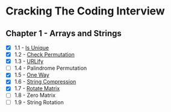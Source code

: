 # Cracking The Coding Interview
## Chapter 1 - Arrays and Strings
- [x] 1.1 - [Is Unique](1-array-and-strings/IsUnique.cs)
- [x] 1.2 - [Check Permutation](1-array-and-strings/CheckPermutation.cs)
- [x] 1.3 - [URLify](1-array-and-strings/URLify.cs)
- [ ] 1.4 - Palindrome Permutation
- [x] 1.5 - [One Way](1-array-and-strings/OneWay.cs)
- [x] 1.6 - [String Compression](1-array-and-strings/StringCompression.cs)
- [x] 1.7 - [Rotate Matrix](1-array-and-strings/RotateMatrix.cs)
- [ ] 1.8 - Zero Matrix
- [ ] 1.9 - String Rotation